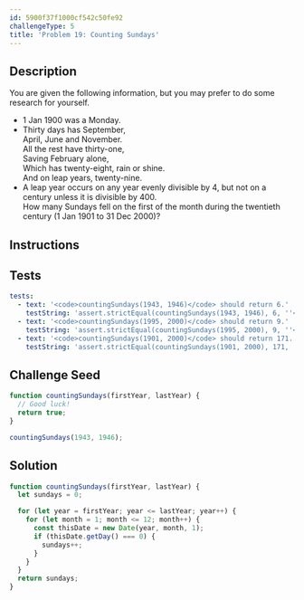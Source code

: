 ```yaml
---
id: 5900f37f1000cf542c50fe92
challengeType: 5
title: 'Problem 19: Counting Sundays'
---
```


## Description
<section id='description'>
You are given the following information, but you may prefer to do some research for yourself.
<ul><li>1 Jan 1900 was a Monday.</li><li>Thirty days has September,<br>April, June and November.<br>All the rest have thirty-one,<br>Saving February alone,<br>Which has twenty-eight, rain or shine.<br>And on leap years, twenty-nine.</li><li>A leap year occurs on any year evenly divisible by 4, but not on a century unless it is divisible by 400.</li>
How many Sundays fell on the first of the month during the twentieth century (1 Jan 1901 to 31 Dec 2000)?
</section>

## Instructions
<section id='instructions'>

</section>

## Tests
<section id='tests'>

```yml
tests:
  - text: '<code>countingSundays(1943, 1946)</code> should return 6.'
    testString: 'assert.strictEqual(countingSundays(1943, 1946), 6, ''<code>countingSundays(1943, 1946)</code> should return 6.'');'
  - text: '<code>countingSundays(1995, 2000)</code> should return 9.'
    testString: 'assert.strictEqual(countingSundays(1995, 2000), 9, ''<code>countingSundays(1995, 2000)</code> should return 9.'');'
  - text: '<code>countingSundays(1901, 2000)</code> should return 171.'
    testString: 'assert.strictEqual(countingSundays(1901, 2000), 171, ''<code>countingSundays(1901, 2000)</code> should return 171.'');'

```

</section>

## Challenge Seed
<section id='challengeSeed'>

<div id='js-seed'>

```js
function countingSundays(firstYear, lastYear) {
  // Good luck!
  return true;
}

countingSundays(1943, 1946);
```

</div>



</section>

## Solution
<section id='solution'>


```js
function countingSundays(firstYear, lastYear) {
  let sundays = 0;

  for (let year = firstYear; year <= lastYear; year++) {
    for (let month = 1; month <= 12; month++) {
      const thisDate = new Date(year, month, 1);
      if (thisDate.getDay() === 0) {
        sundays++;
      }
    }
  }
  return sundays;
}
```

</section>
